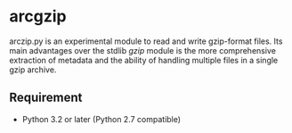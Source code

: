 arcgzip
=======

arczip.py is an experimental module to read and write gzip-format files.
Its main advantages over the stdlib *gzip* module is the more comprehensive
extraction of metadata and the ability of handling multiple files in a single
gzip archive.

Requirement
-----------

* Python 3.2 or later (Python 2.7 compatible)
